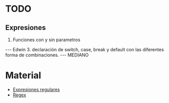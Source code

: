 # TODO 
## Expresiones

1. Funciones con y sin parametros

--- Edwin 
3. declaración de switch, case, break y default con las diferentes forma de combinaciones. --- MEDIANO

# Material
<ul>
    <li>
        <a href="https://baulderasec.wordpress.com/programando-2/programando-con-javascript/introduccion-a-la-programacion/expresiones-regulares/">Expresiones regulares</a>
    </li>
    <li>
        <a href="https://regex101.com">Regex</a>
    </li>
</ul>